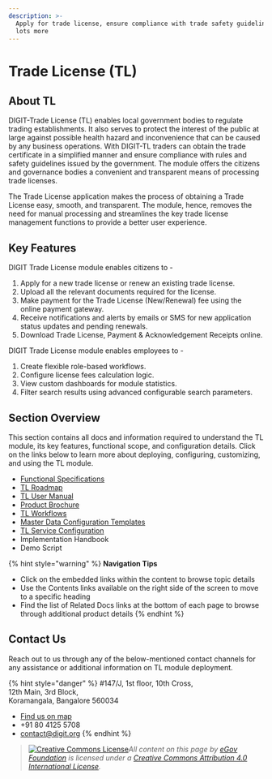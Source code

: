 ```yaml
---
description: >-
  Apply for trade license, ensure compliance with trade safety guidelines, and
  lots more
---
```


# Trade License \(TL\)

## About TL

DIGIT-Trade License \(TL\) enables local government bodies to regulate trading establishments. It also serves to protect the interest of the public at large against possible health hazard and inconvenience that can be caused by any business operations. With DIGIT-TL traders can obtain the trade certificate in a simplified manner and ensure compliance with rules and safety guidelines issued by the government. The module offers the citizens and governance bodies a convenient and transparent means of processing trade licenses.

The Trade License application makes the process of obtaining a Trade License easy, smooth, and transparent. The module, hence, removes the need for manual processing and streamlines the key trade license management functions to provide a better user experience.

## Key Features

DIGIT Trade License module enables citizens to -

1. Apply for a new trade license or renew an existing trade license.
2. Upload all the relevant documents required for the license.
3. Make payment for the Trade License \(New/Renewal\) fee using the online payment gateway.
4. Receive notifications and alerts by emails or SMS for new application status updates and pending renewals.
5. Download Trade License, Payment & Acknowledgement Receipts online.

DIGIT Trade License module enables employees to -

1. Create flexible role-based workflows.
2. Configure license fees calculation logic.
3. View custom dashboards for module statistics.
4. Filter search results using advanced configurable search parameters.

## Section Overview

This section contains all docs and information required to understand the TL module, its key features, functional scope, and configuration details. Click on the links below to learn more about deploying, configuring, customizing, and using the TL module.

* [Functional Specifications](tl-module-functional-specifications.md)
* [TL Roadmap](tl-roadmap.md)
* [TL User Manual](tl-user-manual/)
* [Product Brochure](tl-brochure.md)
* [TL Workflows ](tl-workflows.md)
* [Master Data Configuration Templates](tl-master-data-templates/)
* [TL Service Configuration](tl-service-configuration/)
* Implementation Handbook
* Demo Script

{% hint style="warning" %}
**Navigation Tips**

* Click on the embedded links within the content to browse topic details
* Use the Contents links available on the right side of the screen to move to a specific heading
* Find the list of Related Docs links at the bottom of each page to browse through additional product details
{% endhint %}

## Contact Us

Reach out to us through any of the below-mentioned contact channels for any assistance or additional information on TL module deployment.

{% hint style="danger" %}
\#147/J, 1st floor, 10th Cross,  
12th Main, 3rd Block,  
Koramangala, Bangalore 560034

* [Find us on map](https://goo.gl/maps/pYCFMhHWW7r)
* +91 80 4125 5708
* contact@digit.org
{% endhint %}





> [![Creative Commons License](https://i.creativecommons.org/l/by/4.0/80x15.png)_​_](http://creativecommons.org/licenses/by/4.0/)_All content on this page by_ [_eGov Foundation_](https://egov.org.in/) _is licensed under a_ [_Creative Commons Attribution 4.0 International License_](http://creativecommons.org/licenses/by/4.0/)_._

